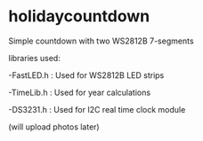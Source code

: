 # holidaycountdown
Simple countdown with two WS2812B 7-segments 

libraries used: 

-FastLED.h : Used for WS2812B LED strips

-TimeLib.h : Used for year calculations

-DS3231.h  : Used for I2C real time clock module


(will upload photos later)
